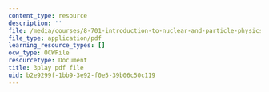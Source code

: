 ```yaml
---
content_type: resource
description: ''
file: /media/courses/8-701-introduction-to-nuclear-and-particle-physics-fall-2020/b2e9299f1bb93e92f0e539b06c50c119_-WIAoAG4SyA.pdf
file_type: application/pdf
learning_resource_types: []
ocw_type: OCWFile
resourcetype: Document
title: 3play pdf file
uid: b2e9299f-1bb9-3e92-f0e5-39b06c50c119
---
```

